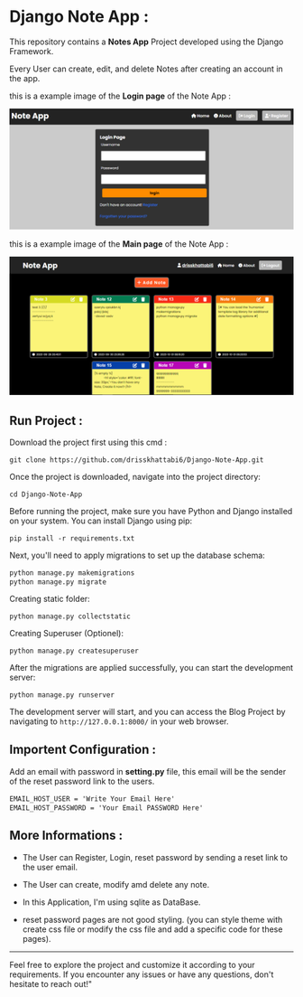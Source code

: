 # Django Note App :


This repository contains a **Notes App** Project developed using the Django Framework.

Every User can create, edit, and delete Notes after creating an account in the app.

this is a example image of the **Login page** of the Note App : 

![Note App Login Page](img2.png)

this is a example image of the **Main page** of the Note App : 

![Note App Main Page](img1.png)


## Run Project : 

Download the project first using this cmd :

```
git clone https://github.com/drisskhattabi6/Django-Note-App.git
```

Once the project is downloaded, navigate into the project directory:

```
cd Django-Note-App
```

Before running the project, make sure you have Python and Django installed on your system. You can install Django using pip:

```
pip install -r requirements.txt
```

Next, you'll need to apply migrations to set up the database schema:

```
python manage.py makemigrations
python manage.py migrate
```

Creating static folder:

```
python manage.py collectstatic
```

Creating Superuser (Optionel):

```
python manage.py createsuperuser
```

After the migrations are applied successfully, you can start the development server:

```
python manage.py runserver
```

The development server will start, and you can access the Blog Project by navigating to `http://127.0.0.1:8000/` in your web browser.

## Importent Configuration : 

Add an email with password in **setting.py** file, this email will be the sender of the reset password link to the users.

```
EMAIL_HOST_USER = 'Write Your Email Here'
EMAIL_HOST_PASSWORD = 'Your Email PASSWORD Here'
```

## More Informations :

- The User can Register, Login, reset password by sending a reset link to the user email.

- The User can create, modify amd delete any note.

- In this Application, I'm using sqlite as DataBase.

- reset password pages are not good styling.
(you can style theme with create css file or modify the css file and add a specific code for these pages).
  
------

Feel free to explore the project and customize it according to your requirements. If you encounter any issues or have any questions, don't hesitate to reach out!"

